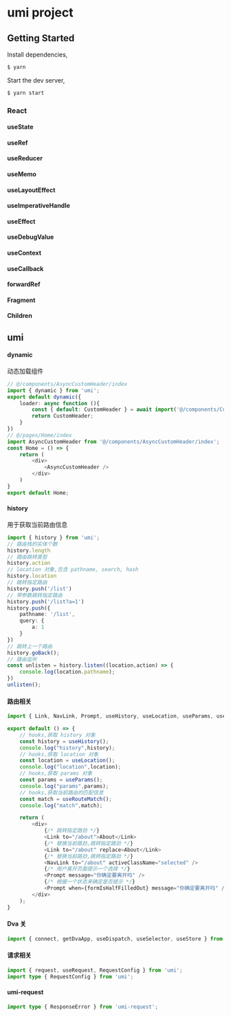# umi project

## Getting Started

Install dependencies,

```bash
$ yarn
```

Start the dev server,

```bash
$ yarn start
```

### React
#### useState
#### useRef
#### useReducer
#### useMemo
#### useLayoutEffect
#### useImperativeHandle
#### useEffect
#### useDebugValue
#### useContext
#### useCallback
#### forwardRef
#### Fragment
#### Children

## umi
#### dynamic 
动态加载组件
```ts
// @/components/AsyncCustomHeader/index
import { dynamic } from 'umi';
export default dynamic({
    loader: async function (){
        const { default: CustomHeader } = await import('@/components/CustomHeader/index');
        return CustomHeader;
    }
})
// @/pages/Home/index
import AsyncCustomHeader from '@/components/AsyncCustomHeader/index';
const Home = () => {
    return (
        <div>
            <AsyncCustomHeader />
        </div>
    ) 
}
export default Home;

```
#### history
用于获取当前路由信息
```ts
import { history } from 'umi';
// 路由栈的实体个数
history.length
// 路由跳转类型
history.action
// location 对象,包含 pathname, search, hash
history.location
// 跳转指定路由
history.push('/list')
// 带参数跳转指定路由
history.push('/list?a=1')
history.push({
    pathname: '/list',
    query: {
        a: 1
    }
})
// 跳转上一个路由 
history.goBack();
// 路由监听
const unlisten = history.listen((location,action) => {
    console.log(location.pathname);
})
unlisten();
```
#### 路由相关
```ts
import { Link, NavLink, Prompt, useHistory, useLocation, useParams, useRouteMatch } from 'umi';

export default () => {
    // hooks,获取 history 对象
    const history = useHistory();
    console.log("history",history);
    // hooks,获取 location 对象
    const location = useLocation();
    console.log("location",location);
    // hooks,获取 params 对象
    const params = useParams();
    console.log("params",params);
    // hooks,获取当前路由的匹配信息
    const match = useRouteMatch();
    console.log("match",match);

    return (
        <div>
            {/* 跳转指定路劲 */}
            <Link to="/about">About</Link>
            {/* 替换当前路劲,跳转指定路劲 */}
            <Link to="/about" replace>About</Link>
            {/* 替换当前路劲,跳转指定路劲 */}
            <NavLink to="/about" activeClassName="selected" />
            {/* 用户离开页面提示一个选择 */}
            <Prompt message="你确定要离开吗" />
            {/* 根据一个状态来确定是否提示 */}
            <Prompt when={formIsHalfFilledOut} message="你确定要离开吗" />
        </div>
    );
}

```
#### Dva 关
```ts
import { connect, getDvaApp, useDispatch, useSelector, useStore } from 'umi';
```
#### 请求相关
```ts
import { request, useRequest, RequestConfig } from 'umi';
import type { RequestConfig } from 'umi';
```
#### 
#### umi-request
```ts
import type { ResponseError } from 'umi-request';
```
#### 
